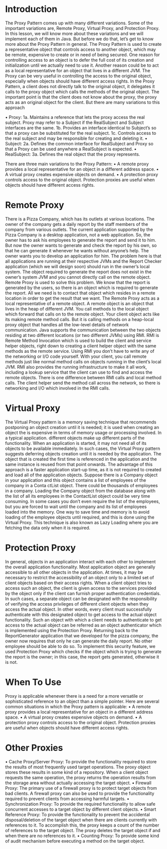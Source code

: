 # Introduction

The Proxy Pattern comes up with many different variations. Some of the important variations are, Remote Proxy, Virtual Proxy,
and Protection Proxy. In this lesson, we will know more about these variations and we will implement each of them in Java. But
before we do that, let’s get to know more about the Proxy Pattern in general.
The Proxy Pattern is used to create a representative object that controls access to another object, which may be remote, expensive
to create or in need of being secured.
One reason for controlling access to an object is to defer the full cost of its creation and initialization until we actually need to
use it. Another reason could be to act as a local representative for an object that lives in a different JVM. The Proxy can be very
useful in controlling the access to the original object, especially when objects should have different access rights.
In the Proxy Pattern, a client does not directly talk to the original object, it delegates it calls to the proxy object which calls the
methods of the original object. The important point is that the client does not know about the proxy, the proxy acts as an original
object for the client. But there are many variations to this approach

• Proxy: 1a. Maintains a reference that lets the proxy access the real subject. Proxy may refer to a Subject if the RealSubject
and Subject interfaces are the same. 1b. Provides an interface identical to Subject’s so that a proxy can be substituted for the
real subject. 1c. Controls access to the real subject and may be responsible for creating and deleting it.
• Subject: 2a. Defines the common interface for RealSubject and Proxy so that a Proxy can be used anywhere a RealSubject is
expected.
• RealSubject: 3a. Defines the real object that the proxy represents.

There are three main variations to the Proxy Pattern:
• A remote proxy provides a local representative for an object in a different address space.
• A virtual proxy creates expensive objects on demand.
• A protection proxy controls access to the original object. Protection proxies are useful when objects should have different
access rights.

# Remote Proxy

There is a Pizza Company, which has its outlets at various locations. The owner of the company gets a daily report by the staff
members of the company from various outlets. The current application supported by the Pizza Company is a desktop application,
not a web application. So, the owner has to ask his employees to generate the report and send it to him. But now the owner wants
to generate and check the report by his own, so that he can generate it whenever he wants without anyone’s help. The owner
wants you to develop an application for him.
The problem here is that all applications are running at their respective JVMs and the Report Checker application (which we will
design soon) should run in the owner’s local system. The object required to generate the report does not exist in the owner’s
system JVM and you cannot directly call on the remote object.
Remote Proxy is used to solve this problem. We know that the report is generated by the users, so there is an object which is
required to generate the report. All we need is to contact that object which resides in a remote location in order to get the result
that we want. The Remote Proxy acts as a local representative of a remote object. A remote object is an object that lives in the
heap of different JVM. You call methods to the local object which forward that calls on to the remote object.
Your client object acts like its making remote method calls. But it is calling methods on a heap-local proxy object that handles
all the low-level details of network communication.
Java supports the communication between the two objects residing at two different locations (or two different JVMs) using RMI.
RMI is Remote Method Invocation which is used to build the client and service helper objects, right down to creating a client
helper object with the same methods as the remote service. Using RMI you don’t have to write any of the networking or I/O code
yourself. With your client, you call remote methods just like normal method calls on objects running in the client’s local JVM.
RMI also provides the running infrastructure to make it all work, including a lookup service that the client can use to find and
access the remote objects. There is one difference between RMI calls and local method calls. The client helper send the method
call across the network, so there is networking and I/O which involved in the RMI calls.


# Virtual Proxy

The Virtual Proxy pattern is a memory saving technique that recommends postponing an object creation until it is needed; it
is used when creating an object the is expensive in terms of memory usage or processing involved. In a typical application.
different objects make up different parts of the functionality. When an application is started, it may not need all of its objects
to be available immediately. In such cases, the Virtual Proxy pattern suggests deferring objects creation until it is needed by the
application. The object that is created the first time is referenced in the application and the same instance is reused from that
point onwards. The advantage of this approach is a faster application start-up time, as it is not required to created and load all of
the application objects.
Suppose there is a Company object in your application and this object contains a list of employees of the company in a Conta
ctList object. There could be thousands of employees in a company. Loading the Company object from the database along
with the list of all its employees in the ContactList object could be very time consuming. In some cases you don’t even
require the list of the employees, but you are forced to wait until the company and its list of employees loaded into the memory.
One way to save time and memory is to avoid loading of the employee objects until required, and this is done using the Virtual
Proxy. This technique is also known as Lazy Loading where you are fetching the data only when it is required.


# Protection Proxy

In general, objects in an application interact with each other to implement the overall application functionality. Most application
object are generally accessible to all other objects in the application. At times, it may be necessary to restrict the accessibility of
an object only to a limited set of client objects based on their access rights. When a client object tries to access such an object,
the client is given access to the services provided by the object only if the client can furnish proper authentication credentials. In
such cases, a separate object can be designated with the responsibility of verifying the access privileges of different client objects
when they access the actual object. In other words, every client must successfully authenticate with this designated object to get
access to the actual object functionality. Such an object with which a client needs to authenticate to get access to the actual object
can be referred as an object authenticator which is implemented using the Protection Proxy.
Returning back to the ReportGenerator application that we developed for the pizza company, the owner now requires that
only he can generate the daily report. No other employee should be able to do so.
To implement this security feature, we used Protection Proxy which checks if the object which is trying to generate the report is
the owner; in this case, the report gets generated, otherwise it is not.


# When To Use

Proxy is applicable whenever there is a need for a more versatile or sophisticated reference to an object than a simple pointer.
Here are several common situations in which the Proxy pattern is applicable:
• A remote proxy provides a local representative for an object in a different address space.
• A virtual proxy creates expensive objects on demand.
• A protection proxy controls access to the original object. Protection proxies are useful when objects should have different
access rights.


# Other Proxies

• Cache Proxy/Server Proxy: To provide the functionality required to store the results of most frequently used target operations.
The proxy object stores these results in some kind of a repository. When a client object requests the same operation, the proxy
returns the operation results from the storage area without actually accessing the target object.
• Firewall Proxy: The primary use of a firewall proxy is to protect target objects from bad clients. A firewall proxy can also be
used to provide the functionality required to prevent clients from accessing harmful targets.
• Synchronization Proxy: To provide the required functionality to allow safe concurrent accesses to a target object by different
client objects.
• Smart Reference Proxy: To provide the functionality to prevent the accidental disposal/deletion of the target object when
there are clients currently with references to it. To accomplish this, the proxy keeps a count of the number of references to the
target object. The proxy deletes the target object if and when there are no references to it.
• Counting Proxy: To provide some kind of audit mechanism before executing a method on the target object.